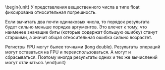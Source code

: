 \begin{unit}
У представления вещественного числа в типе float фиксирована относительная погрешность.

Если вычитать два почти одинаковых числа, то порядок результата будет сильно меньше порядка аргументов. Это
влечет к тому, что наименее значащие биты (которые содержат большую ошибку) станут старшими, а значит общая
относительная ошибка сильно возрастет.

Регистры FPU могут былее точными (long double). Результаты операций могут оставаться на FPU и переиспользоваться.
А могут и сбрасываться. Поэтому иногда результаты одних и тех же вычислений могут отличаться.
\end{unit}
